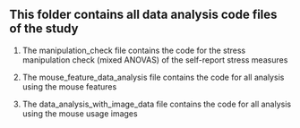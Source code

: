 ## This folder contains all data analysis code files of the study

1. The manipulation_check file contains the code for the stress manipulation check (mixed ANOVAS) of the self-report stress measures

2. The mouse_feature_data_analysis file contains the code for all analysis using the mouse features

3. The data_analysis_with_image_data file contains the code for all analysis using the mouse usage images